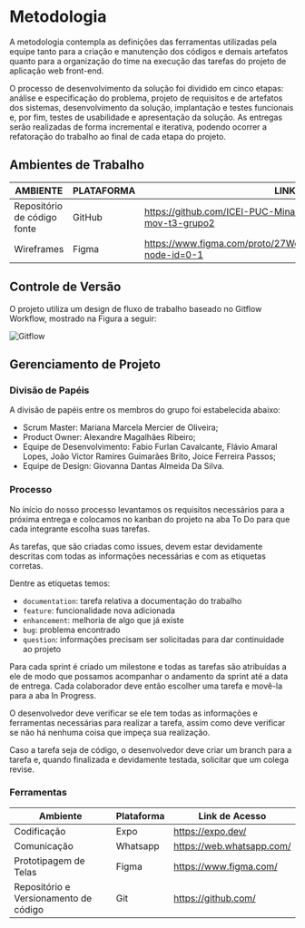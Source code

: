 
# Metodologia

A metodologia contempla as definições das ferramentas utilizadas pela equipe tanto para a criação e manutenção dos códigos e demais artefatos quanto para a organização do time na execução das tarefas do projeto de aplicação web front-end. 

O processo de desenvolvimento da solução foi dividido em cinco etapas: análise e especificação do problema, projeto de requisitos e de artefatos dos sistemas, desenvolvimento da solução, implantação e testes funcionais e, por fim, testes de usabilidade e apresentação da solução. As entregas serão realizadas de forma incremental e iterativa, podendo ocorrer a refatoração do trabalho ao final de cada etapa do projeto.


## Ambientes de Trabalho

|AMBIENTE                      | PLATAFORMA      |LINK DE ACESSO                                                                                           |
|---------------------------   |-----------------|---------------------------------------------------------------------------------------------------------|
|Repositório de código fonte   | GitHub          |https://github.com/ICEI-PUC-Minas-PMV-ADS/pmv-ads-2023-1-e3-proj-mov-t3-grupo2           |        |
|Wireframes                    | Figma       |https://www.figma.com/proto/27WckGQ9XklR0P8sbe9nQy/wireframe_ads_3?node-id=0-1                                                                |


## Controle de Versão

O projeto utiliza um design de fluxo de trabalho baseado no Gitflow Workflow, mostrado na Figura a seguir:

![Gitflow](https://github.com/ICEI-PUC-Minas-PMV-ADS/pmv-ads-2023-1-e3-proj-mov-t3-grupo2/blob/main/docs/img/gitflow.png)

## Gerenciamento de Projeto

### Divisão de Papéis

A divisão de papéis entre os membros do grupo foi estabelecida abaixo:

- Scrum Master: Mariana Marcela Mercier de Oliveira;
- Product Owner: Alexandre Magalhães Ribeiro;
- Equipe de Desenvolvimento: Fabio Furlan Cavalcante, Flávio Amaral Lopes, João Victor Ramires Guimarães Brito, Joice Ferreira Passos;
- Equipe de Design: Giovanna Dantas Almeida Da Silva.

### Processo

No início do nosso processo levantamos os requisitos necessários para a próxima entrega e colocamos no kanban do projeto na aba To Do para que cada integrante escolha suas tarefas. 

As tarefas, que são criadas como issues, devem estar devidamente descritas com todas as informações necessárias e com as etiquetas corretas.

Dentre as etiquetas temos: 

- `documentation`: tarefa relativa a documentação do trabalho
- `feature`: funcionalidade nova adicionada
- `enhancement`: melhoria de algo que já existe
- `bug`: problema encontrado
- `question`: informações precisam ser solicitadas para dar continuidade ao projeto

Para cada sprint é criado um milestone e todas as tarefas são atribuídas a ele de modo que possamos acompanhar o andamento da sprint até a data de entrega.
Cada colaborador deve então escolher uma tarefa e movê-la para a aba In Progress. 

O desenvolvedor deve verificar se ele tem todas as informações e ferramentas necessárias para realizar a tarefa, assim como deve verificar se não há nenhuma coisa que impeça sua realização. 

Caso a tarefa seja de código, o desenvolvedor deve criar um branch para a tarefa e, quando finalizada e devidamente testada, solicitar que um colega revise. 


### Ferramentas

| Ambiente | Plataforma | Link de Acesso |
| ------------- | ------------ | ---------- |
| Codificação | Expo | https://expo.dev/
| Comunicação | Whatsapp | https://web.whatsapp.com/
| Prototipagem de Telas | Figma | https://www.figma.com/
| Repositório e Versionamento de código | Git | https://github.com/


